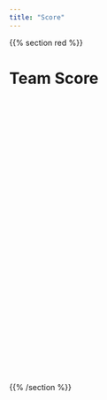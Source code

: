 ```yaml
---
title: "Score"
---
```


<script>
window.onload = function () {

var chart = new CanvasJS.Chart("chartContainer", {
	animationEnabled: true,
	theme: "dark1",
	title:{
		text: "Plati engleski 200, plati psovku 100"
	},
	axisY: {
		title: "Dinara"
	},
	data: [{
		type: "column",
		showInLegend: false,
		legendMarkerColor: "white",
		legendText: "MMbbl = one million barrels",
		dataPoints: [
			{ y: 0, label: "Ivana" },
			{ y: 100,  label: "Igor" },
			{ y: 0,  label: "Vesna" },
			{ y: 0,  label: "Mita" },
			{ y: 200,  label: "Jovana" },
			{ y: 0, label: "Nino" },
			{ y: 0,  label: "Stefan" },
			{ y: 0,  label: "Nikola" }
		]
	}]
});
chart.render();

}
</script>

{{% section red %}}

# Team Score

<div id="chartContainer" style="height: 500px; width: 100%;"></div>
<script src="https://canvasjs.com/assets/script/canvasjs.min.js"></script>

{{% /section %}}
